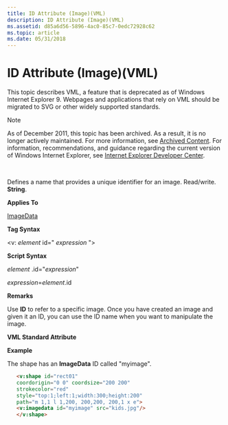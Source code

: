 ```yaml
---
title: ID Attribute (Image)(VML)
description: ID Attribute (Image)(VML)
ms.assetid: d85a6d56-5896-4ac0-85c7-0edc72928c62
ms.topic: article
ms.date: 05/31/2018
---
```


# ID Attribute (Image)(VML)

This topic describes VML, a feature that is deprecated as of Windows Internet Explorer 9. Webpages and applications that rely on VML should be migrated to SVG or other widely supported standards.

> [!Note]  
> As of December 2011, this topic has been archived. As a result, it is no longer actively maintained. For more information, see [Archived Content](https://docs.microsoft.com/previous-versions/windows/internet-explorer/ie-developer/). For information, recommendations, and guidance regarding the current version of Windows Internet Explorer, see [Internet Explorer Developer Center](https://go.microsoft.com/fwlink/p/?linkid=204313).

 

Defines a name that provides a unique identifier for an image. Read/write. **String**.

**Applies To**

[ImageData](msdn-online-vml-imagedata-element.md)

**Tag Syntax**

<v: *element* id=" *expression* ">

**Script Syntax**

*element* .id="*expression*"

*expression*=*element*.id

**Remarks**

Use **ID** to refer to a specific image. Once you have created an image and given it an ID, you can use the ID name when you want to manipulate the image.

**VML Standard Attribute**

**Example**

The shape has an **ImageData** ID called "myimage".


```HTML
   <v:shape id="rect01"
   coordorigin="0 0" coordsize="200 200"
   strokecolor="red"
   style="top:1;left:1;width:300;height:200"
   path="m 1,1 l 1,200, 200,200, 200,1 x e">
   <v:imagedata id="myimage" src="kids.jpg"/>
   </v:shape>
```



 

 




